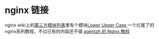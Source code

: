 # nginx 链接
nginx wiki上的[第三方模块列表][1]里有个模块[Lower Upper Case ](https://github.com/replay/ngx_http_lower_upper_case)
一个烂尾了的nginx系列教程，不过已有的内容还不错
[agentzh 的 Nginx 教程](http://openresty.org/download/agentzh-nginx-tutorials-zhcn.html#02-NginxDirectiveExecOrder01)  


[1]: http://wiki.nginx.org/3rdPartyModules